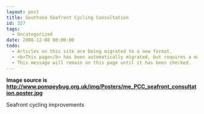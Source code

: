 ```yaml
---
layout: post
title: Southsea Seafront Cycling Consultation
id: 327
tags:
  - Uncategorized
date: 2008-12-08 00:00:00
todo:
  - Articles on this site are being migrated to a new format.
  - <b>This page</b> has been automatically migrated, but requires a manual check-&amp;-tune to ensure the format and links all work as expected.
  - This message will remain on this page until it has been checked.
---
```


**Image source is http://www.pompeybug.org.uk/img/Posters/me_PCC_seafront_consultation.poster.jpg**

<p>Seafront cycling improvements 